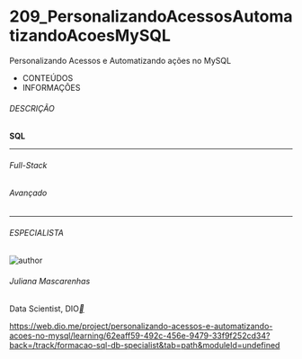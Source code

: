 # 209_PersonalizandoAcessosAutomatizandoAcoesMySQL
Personalizando Acessos e Automatizando ações no MySQL

- CONTEÚDOS
- INFORMAÇÕES

###### DESCRIÇÃO



**SQL**

------

###### Full-Stack

###### Avançado

------

###### ESPECIALISTA

![author](https://hermes.digitalinnovation.one/users/author/photos/a3d71bed-2938-4df8-95e1-3d4181cad1c3.png)

###### Juliana Mascarenhas

Data Scientist, DIO[**](https://www.linkedin.com/in/juliana-mascarenhas-00349426/)



https://web.dio.me/project/personalizando-acessos-e-automatizando-acoes-no-mysql/learning/62eaff59-492c-456e-9479-33f9f252cd34?back=/track/formacao-sql-db-specialist&tab=path&moduleId=undefined
